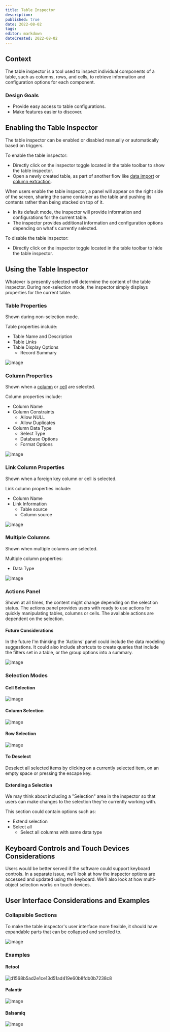 ```yaml
---
title: Table Inspector
description: 
published: true
date: 2022-08-02
tags: 
editor: markdown
dateCreated: 2022-08-02
---
```


## Context

The table inspector is a tool used to inspect individual components of a table, such as columns, rows, and cells, to retrieve information and configuration options for each component.

### Design Goals

- Provide easy access to table configurations.
- Make features easier to discover.

## Enabling the Table Inspector

The table inspector can be enabled or disabled manually or automatically based on triggers.

To enable the table inspector:

- Directly click on the inspector toggle located in the table toolbar to show the table inspector.
- Open a newly created table, as part of another flow like [data import](#data-import) or [column extraction](#column-extraction).

When users enable the table inspector, a panel will appear on the right side of the screen, sharing the same container as the table and pushing its contents rather than being stacked on top of it.

- In its default mode, the inspector will provide information and configurations for the current table.
- The inspector provides additional information and configuration options depending on what's currently selected.

To disable the table inspector:

- Directly click on the inspector toggle located in the table toolbar to hide the table inspector.

## Using the Table Inspector

Whatever is presently selected will determine the content of the table inspector. During non-selection mode, the inspector simply displays properties for the current table.

### Table Properties

Shown during non-selection mode.

Table properties include:

- Table Name and Description
- Table Links
- Table Display Options
  - Record Summary
  
![image](/assets/design/specs/table_inspector/182566720-3622f073-24ee-4aff-8460-64442f271fea.png)

### Column Properties

Shown when a [column](#column-selection) or [cell](#cell-selection) are selected.

Column properties include:

- Column Name
- Column Constraints
  - Allow NULL
  - Allow Duplicates
- Column Data Type
  - Select Type
  - Database Options
  - Format Options
  
![image](/assets/design/specs/table_inspector/182350473-c20ebabb-2a41-4bf7-ad50-dfda965b1081.png)

### Link Column Properties

Shown when a foreign key column or cell is selected.

Link column properties include:

- Column Name
- Link Information
  - Table source
  - Column source
  
![image](/assets/design/specs/table_inspector/182350542-a5af060c-16f7-40b5-9a00-b7b6cc32e2a2.png)

### Multiple Columns

Shown when multiple columns are selected.

Multiple column properties:

- Data Type

![image](/assets/design/specs/table_inspector/182350659-10d1b6f7-2cbf-44cb-a728-8241ad9f7335.png)

### Actions Panel

Shown at all times, the content might change depending on the selection status.
The actions panel provides users with ready to use actions for quickly manipulating tables, columns or cells. The available actions are dependent on the selection.

#### Future Considerations

In the future I'm thinking the 'Actions' panel could include the data modeling suggestions. It could also include shortcuts to create queries that include the filters set in a table, or the group options into a summary.

![image](/assets/design/specs/table_inspector/182186186-91449400-5608-42a2-8f05-33506cb2532b.png)

### Selection Modes

#### Cell Selection

![image](/assets/design/specs/table_inspector/182121672-eaa8e422-7277-4421-8927-04637c182e6c.png)

#### Column Selection

![image](/assets/design/specs/table_inspector/182121417-8eb51f90-8767-4a01-bc36-a9c55c1614b5.png)

#### Row Selection

![image](/assets/design/specs/table_inspector/182122068-c08fecea-7d18-48ad-a8de-1cb1992ca8aa.png)

#### To Deselect

Deselect all selected items by clicking on a currently selected item, on an empty space or pressing the escape key.

#### Extending a Selection

We may think about including a "Selection" area in the inspector so that users can make changes to the selection they're currently working with.

This section could contain options such as:

- Extend selection
- Select all
  - Select all columns with same data type

## Keyboard Controls and Touch Devices Considerations

Users would be better served if the software could support keyboard controls. In a separate issue, we'll look at how the inspector options are accessed and updated using the keyboard. We'll also look at how multi-object selection works on touch devices.

## User Interface Considerations and Examples

### Collapsible Sections

To make the table inspector's user interface more flexible, it should have expandable parts that can be collapsed and scrolled to.

![image](/assets/design/specs/table_inspector/182355968-c9129949-344a-4e41-a685-90700a816141.png)

### Examples

#### Retool

![d1568b5ad2e1ce13d51ad419e60b8fdb0b7238c8](/assets/design/specs/table_inspector/182356613-1b222a0b-f77f-4a15-a9df-84ed874ce5f3.gif)

#### Palantir

![image](/assets/design/specs/table_inspector/182356749-88273bdb-d4c8-4495-9aa8-c10816171059.png)

#### Balsamiq

![image](/assets/design/specs/table_inspector/182357016-aba81b9e-a45a-4466-808a-6e4963a01038.png)
